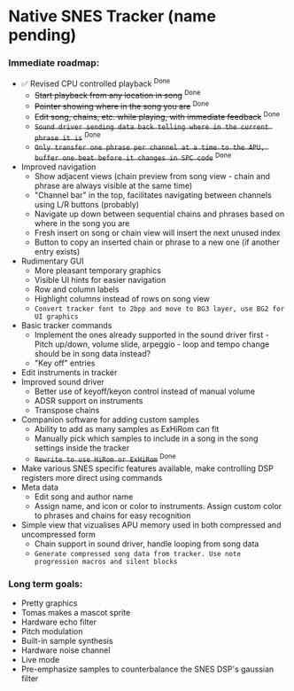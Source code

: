 # Native SNES Tracker (name pending)

### Immediate roadmap:

- ✅ Revised CPU controlled playback <sup>Done</sup>
    - ~~Start playback from any location in song~~ <sup>Done</sup>
    - ~~Pointer showing where in the song you are~~ <sup>Done</sup>
    - ~~Edit song, chains, etc. while playing, with immediate feedback~~ <sup>Done</sup>
    - ~~`Sound driver sending data back telling where in the current phrase it is`~~ <sup>Done</sup>
    - ~~`Only transfer one phrase per channel at a time to the APU, buffer one beat before it changes in SPC code`~~ <sup>Done</sup>
- Improved navigation
    - Show adjacent views (chain preview from song view - chain and phrase are always visible at the same time)
    - "Channel bar" in the top, facilitates navigating between channels using L/R buttons (probably)
    - Navigate up down between sequential chains and phrases based on where in the song you are
    - Fresh insert on song or chain view will insert the next unused index
    - Button to copy an inserted chain or phrase to a new one (if another entry exists)
- Rudimentary GUI
    - More pleasant temporary graphics
    - Visible UI hints for easier navigation
    - Row and column labels
    - Highlight columns instead of rows on song view
    - `Convert tracker font to 2bpp and move to BG3 layer, use BG2 for UI graphics`
- Basic tracker commands
    - Implement the ones already supported in the sound driver first - Pitch up/down, volume slide, arpeggio - loop and tempo change should be in song data instead?
    - "Key off" entries
- Edit instruments in tracker
- Improved sound driver
    - Better use of keyoff/keyon control instead of manual volume
    - ADSR support on instruments
    - Transpose chains
- Companion software for adding custom samples
    - Ability to add as many samples as ExHiRom can fit
    - Manually pick which samples to include in a song in the song settings inside the tracker
    - ~~`Rewrite to use HiRom or ExHiRom`~~ <sup>Done</sup>
- Make various SNES specific features available, make controlling DSP registers more direct using commands
- Meta data
    - Edit song and author name
    - Assign name, and icon or color to instruments. Assign custom color to phrases and chains for easy recognition
- Simple view that vizualises APU memory used in both compressed and uncompressed form
    - Chain support in sound driver, handle looping from song data
    - `Generate compressed song data from tracker. Use note progression macros and silent blocks`

### Long term goals:

- Pretty graphics
- Tomas makes a mascot sprite
- Hardware echo filter
- Pitch modulation
- Built-in sample synthesis
- Hardware noise channel
- Live mode
- Pre-emphasize samples to counterbalance the SNES DSP's gaussian filter
